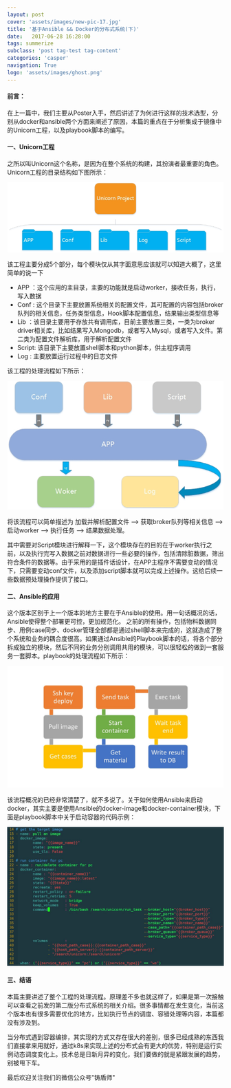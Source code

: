 ```yaml
---
layout: post
cover: 'assets/images/new-pic-17.jpg'
title: '基于Ansible && Docker的分布式系统(下)'
date:   2017-06-28 16:28:00
tags: summerize
subclass: 'post tag-test tag-content'
categories: 'casper'
navigation: True
logo: 'assets/images/ghost.png'
---
```


<h4>前言：</h4>
在上一篇中，我们主要从Poster入手，然后讲述了为何进行这样的技术选型，分别从docker和ansible两个方面来阐述了原因，本篇的重点在于分析集成于镜像中的Unicorn工程，以及playbook脚本的编写。

<h4>一、Unicorn工程</h4>
之所以叫Unicorn这个名称，是因为在整个系统的构建，其扮演者最重要的角色。Unicorn工程的目录结构如下图所示：

![](/images/unicorn/directory.jpg)

该工程主要分成5个部分，每个模块仅从其字面意思应该就可以知道大概了，这里简单的说一下

- APP   ：这个应用的主目录，主要的功能就是启动worker，接收任务，执行，写入数据
- Conf  : 这个目录下主要放置系统相关的配置文件，其可配置的内容包括broker队列的相关信息，任务类型信息，Hook脚本配置信息，结果输出类型信息等
- Lib   ：该目录主要用于存放共有调用库，目前主要放置三类，一类为broker driver相关库，比如结果写入Mongodb，或者写入Mysql，或者写入文件。第二类为配置文件解析库，用于解析配置文件
- Script: 该目录下主要放置shell脚本和python脚本，供主程序调用
- Log   : 主要放置运行过程中的日志文件

该工程的处理流程如下所示：

![](/images/unicorn/flow.jpg)

将该流程可以简单描述为 加载并解析配置文件 --> 获取broker队列等相关信息 --> 启动worker --> 执行任务  --> 结果数据处理。

其中需要对Script模块进行解释一下，这个模块存在的目的在于worker执行之前，以及执行完写入数据之前对数据进行一些必要的操作，包括清除脏数据，筛出符合条件的数据等。由于采用的是插件话设计，在APP主程序不需要变动的情况下，只需要变动conf文件，以及添加script脚本就可以完成上述操作。这给后续一些数据预处理操作提供了接口。


<h4>二、Ansible的应用</h4>
这个版本区别于上一个版本的地方主要在于Ansible的使用。用一句话概况的话，Ansible使得整个部署更可控，更加规范化。
之前的所有操作，包括物料数据同步、用例case同步、docker管理全部都是通过shell脚本来完成的，这就造成了整个系统和业务的耦合度很高。如果通过Ansible的Playbook脚本的话，将各个部分拆成独立的模块，然后不同的业务分别调用共用的模块，可以很轻松的做到一套服务一套脚本。playbook的处理流程如下所示：

![](/images/unicorn/flow2.jpg)

该流程概况的已经非常清楚了，就不多说了。关于如何使用Ansible来启动docker，其实主要是使用Ansible的docker-image和docker-container模块，下面是playbook脚本中关于启动容器的代码示例：

![](/images/unicorn/code.jpg)

<h4>三、结语</h4>
本篇主要讲述了整个工程的处理流程。原理差不多也就这样了，如果是第一次接触可以查看之前发的第二版分布式系统的相关介绍。很多事情都在发生变化，当前这个版本也有很多需要优化的地方，比如执行节点的调度、容错处理等内容，本篇都没有涉及到。

当分布式遇到容器编排，其实现的方式又存在很大的差别，很多已经成熟的东西我们直接拿来用就好，通过k8s来实现上述的分布式会有更大的优势，特别是运行实例动态调度变化上。技术总是日新月异的变化，我们要做的就是紧跟发展的趋势，别被甩下车。

最后欢迎关注我们的微信公众号"铸盾师"

